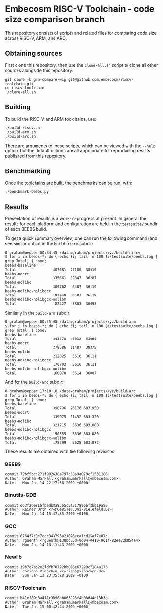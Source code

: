 Embecosm RISC-V Toolchain - code size comparison branch
=======================================================

This repository consists of scripts and related files for comparing code size
across RISC-V, ARM, and ARC.

Obtaining sources
-----------------

First clone this repository, then use the `clone-all.sh` script to clone all
other sources alongside this repository:

```
git clone -b grm-compare-wip git@github.com:embecosm/riscv-toolchain.git
cd riscv-toolchain
./clone-all.sh
```

Building
--------

To build the RISC-V and ARM toolchains, use:

```
./build-riscv.sh
./build-arm.sh
./build-arc.sh
```

There are arguments to these scripts, which can be viewed with the `--help`
option, but the default options are all appropriate for reproducing results
published from this repository.

Benchmarking
------------

Once the toolchains are built, the benchmarks can be run, with:

```
./benchmark-beebs.py
```

Results
-------

Presentation of results is a work-in-progress at present. In general the results
for each platform and configuration are held in the `testsuite/` subdir of each
BEEBS build.

To get a quick summary overview, one can run the following command (and see
similar output in the `build-riscv` subdir:

```
0 graham@pepper 00:34:45 /data/graham/projects/xyz/build-riscv
$ for i in beebs-*; do { echo $i; tail -n 100 $i/testsuite/beebs.log | grep Total; } done;
beebs-baseline
Total                 407681  27100  38510
beebs-nocrt
Total                 335661  12347  36287
beebs-nolibc
Total                 309762   6487  36119
beebs-nolibc-nolibgcc
Total                 193949   6487  36119
beebs-nolibc-nolibgcc-nolibm
Total                 182427   5863  36095
```

Similarly in the `build-arm` subdir:

```
0 graham@pepper 00:35:08 /data/graham/projects/xyz/build-arm
$ for i in beebs-*; do { echo $i; tail -n 100 $i/testsuite/beebs.log | grep Total; } done;
beebs-baseline
Total                 543278  47032  53064
beebs-nocrt
Total                 278586  11487  39375
beebs-nolibc
Total                 212825   5616  36111
beebs-nolibc-nolibgcc
Total                 170703   5616  36111
beebs-nolibc-nolibgcc-nolibm
Total                 160078   5614  36087
```

And for the `build-arc` subdir:

```
0 graham@pepper 17:10:18 /data/graham/projects/xyz/build-arc
$ for i in beebs-*; do { echo $i; tail -n 100 $i/testsuite/beebs.log | grep Total; } done;
beebs-baseline
Total                 390796  26176 6831950
beebs-nocrt
Total                 339975  11492 6831320
beebs-nolibc
Total                 321715   5636 6831080
beebs-nolibc-nolibgcc
Total                 190355   5636 6831080
beebs-nolibc-nolibgcc-nolibm
Total                 178299   5628 6831072
```

These results are obtained with the following revisions:

### BEEBS

```
commit 79bf5bcc271f992638a797c08a9a070cf1531186
Author: Graham Markall <graham.markall@embecosm.com>
Date:   Mon Jan 14 22:27:56 2019 +0000
```

### Binutils-GDB

```
commit d63f2be21bfbedb8a83b5c5f317896bf2bb19a95
Author: Rainer Orth <ro@CeBiTec.Uni-Bielefeld.DE>
Date:   Mon Jan 14 15:47:35 2019 +0100
```

### GCC

```
commit 0764f7c0c7ccc343793a21026eca1cd15af7e87c
Author: rguenth <rguenth@138bc75d-0d04-0410-961f-82ee72b054a4>
Date:   Mon Jan 14 13:11:43 2019 +0000
```

### Newlib

```
commit 19b7c7ab2e2fdfb70722bb016e67229c7184a173
Author: Corinna Vinschen <corinna@vinschen.de>
Date:   Sun Jan 13 23:35:28 2019 +0100
```

### RISCV-Toolchain

```
commit b41ef89c8a411c3b96ab063923f4b08d44e13b3a
Author: Graham Markall <graham.markall@embecosm.com>
Date:   Tue Jan 15 00:42:44 2019 +0000
```
